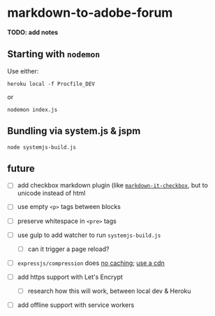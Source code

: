 # markdown-to-adobe-forum

**TODO: add notes** 


## Starting with `nodemon`

Use either: 

    heroku local -f Procfile_DEV
    
or
    
    nodemon index.js
    
    
## Bundling via system.js & jspm

    node systemjs-build.js
    

## future

- [ ] add checkbox markdown plugin (like [`markdown-it-checkbox`](https://www.npmjs.com/package/markdown-it-checkbox), but to unicode instead of html 
- [ ] use empty `<p>` tags between blocks
- [ ] preserve whitespace in `<pre>` tags

- [ ] use gulp to add watcher to run `systemjs-build.js`
  - [ ] can it trigger a page reload?
- [ ] `expressjs/compression` does [no caching](https://github.com/expressjs/compression/issues/47); [use a cdn](https://devcenter.heroku.com/articles/http-caching) 
- [ ] add https support with Let's Encrypt
  - [ ] research how this will work, between local dev & Heroku
- [ ] add offline support with service workers
